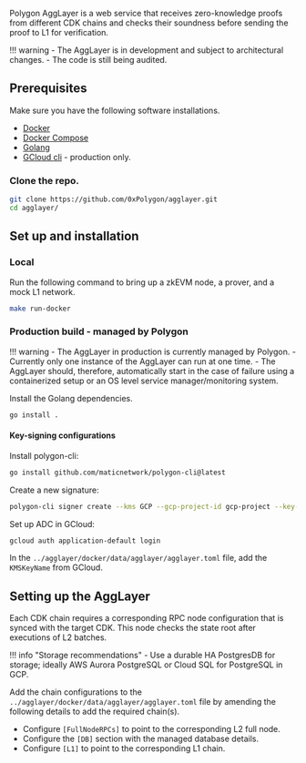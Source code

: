 Polygon AggLayer is a web service that receives zero-knowledge proofs from different CDK chains and checks their soundness before sending the proof to L1 for verification.

!!! warning
    - The AggLayer is in development and subject to architectural changes.
    - The code is still being audited.

## Prerequisites

Make sure you have the following software installations.

- [Docker](https://docs.docker.com/engine/install/)
- [Docker Compose](https://docs.docker.com/compose/install/)
- [Golang](https://go.dev/doc/install)
- [GCloud cli](https://cloud.google.com/sdk/docs/install) - production only.

### Clone the repo.

```sh
git clone https://github.com/0xPolygon/agglayer.git
cd agglayer/
```

## Set up and installation

### Local

Run the following command to bring up a zkEVM node, a prover, and a mock L1 network.

```sh
make run-docker
```

### Production build - managed by Polygon

!!! warning
    - The AggLayer in production is currently managed by Polygon.
    - Currently only one instance of the AggLayer can run at one time.
    - The AggLayer should, therefore, automatically start in the case of failure using a containerized setup or an OS level service manager/monitoring system.

Install the Golang dependencies.

```sh
go install .
```

#### Key-signing configurations

Install polygon-cli:

```sh
go install github.com/maticnetwork/polygon-cli@latest
```

Create a new signature:

```sh
polygon-cli signer create --kms GCP --gcp-project-id gcp-project --key-id mykey-tmp
```

Set up ADC in GCloud:

```sh
gcloud auth application-default login
```

In the `../agglayer/docker/data/agglayer/agglayer.toml` file, add the `KMSKeyName` from GCloud.

## Setting up the AggLayer

Each CDK chain requires a corresponding RPC node configuration that is synced with the target CDK. This node checks the state root after executions of L2 batches.

!!! info "Storage recommendations"
    - Use a durable HA PostgresDB for storage; ideally AWS Aurora PostgreSQL or Cloud SQL for PostgreSQL in GCP.

Add the chain configurations to the `../agglayer/docker/data/agglayer/agglayer.toml` file by amending the following details to add the required chain(s).

* Configure `[FullNodeRPCs]` to point to the corresponding L2 full node.
* Configure the `[DB]` section with the managed database details.
* Configure `[L1]` to point to the corresponding L1 chain.



</br>